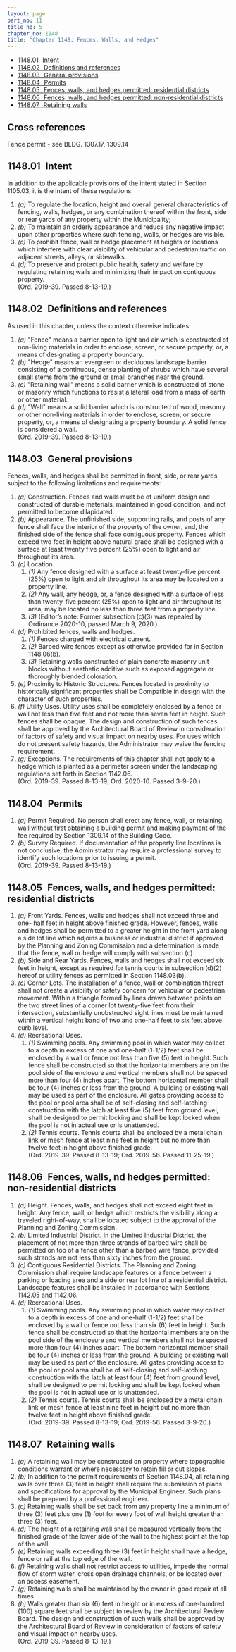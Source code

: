 ```yaml
---
layout: page
part_no: 11
title_no: 5
chapter_no: 1148
title: "Chapter 1148: Fences, Walls, and Hedges"
---
```


* [1148.01   Intent](#114801-intent)
* [1148.02   Definitions and references](#114802-definitions-and-references)
* [1148.03   General provisions](#114803-general-provisions)
* [1148.04   Permits](#114804-permits)
* [1148.05   Fences, walls, and hedges permitted: residential districts](#114805-fences-walls-and-hedges-permitted-residential-districts)
* [1148.06   Fences, walls, and hedges permitted: non-residential districts](#114806-fences-walls-and-hedges-permitted-non-residential-districts)
* [1148.07   Retaining walls](#114807-retaining-walls)

## Cross references

Fence permit - see BLDG.
1307.17,
1309.14

## 1148.01   Intent

In addition to the applicable provisions of the intent stated in Section
1105.03, it is the intent of these regulations:

1. _(a)_ To regulate the location, height and overall general characteristics
of fencing, walls, hedges, or any combination thereof within the front, side or
rear yards of any property within the Municipality;
2. _(b)_ To maintain an orderly appearance and reduce any negative impact upon
other properties where such fencing, walls, or hedges are visible.
3. _(c)_ To prohibit fence, wall or hedge placement at heights or locations
which interfere with clear visibility of vehicular and pedestrian traffic on
adjacent streets, alleys, or sidewalks.
4. _(d)_ To preserve and protect public health, safety and welfare by
regulating retaining walls and minimizing their impact on contiguous property.  
(Ord. 2019-39. Passed 8-13-19.)

## 1148.02   Definitions and references

As used in this chapter, unless the context otherwise indicates:

1. _(a)_ "Fence" means a barrier open to light and air which is constructed of
non-living materials in order to enclose, screen, or secure property, or, a
means of designating a property boundary.
2. _(b)_ "Hedge" means an evergreen or deciduous landscape barrier consisting
of a continuous, dense planting of shrubs which have several small stems from
the ground or small branches near the ground.
3. _(c)_ "Retaining wall" means a solid barrier which is constructed of stone
or masonry which functions to resist a lateral load from a mass of earth or
other material.
4. _(d)_ "Wall" means a solid barrier which is constructed of wood, masonry or
other non-living materials in order to enclose, screen, or secure property, or,
a means of designating a property boundary. A solid fence is considered a wall.  
(Ord. 2019-39. Passed 8-13-19.)

## 1148.03   General provisions

Fences, walls, and hedges shall be permitted in front, side, or rear yards
subject to the following limitations and requirements:

1. _(a)_ Construction. Fences and walls must be of uniform design and
constructed of durable materials, maintained in good condition, and not
permitted to become dilapidated.
2. _(b)_ Appearance. The unfinished side, supporting rails, and posts of any
fence shall face the interior of the property of the owner, and, the finished
side of the fence shall face contiguous property. Fences which exceed two feet
in height above natural grade shall be designed with a surface at least twenty
five percent (25%) open to light and air throughout its area.
3. _(c)_ Location.
    1. _(1)_ Any fence designed with a surface at least twenty-five percent
(25%) open to light and air throughout its area may be located on a property
line.
    2. _(2)_ Any wall, any hedge, or, a fence designed with a surface of less
than twenty-five percent (25%) open to light and air throughout its area, may
be located no less than three feet from a property line.
    3. _(3)_ (Editor’s note: Former subsection (c)(3) was repealed by Ordinance
2020-10, passed March 9, 2020.)
4. _(d)_ Prohibited fences, walls and hedges.
    1. _(1)_ Fences charged with electrical current.
    2. _(2)_ Barbed wire fences except as otherwise provided for in Section 1148.06(b).
    3. _(3)_ Retaining walls constructed of plain concrete masonry unit blocks
without aesthetic additive such as exposed aggregate or thoroughly blended
coloration.
5. _(e)_ Proximity to Historic Structures. Fences located in proximity to
historically significant properties shall be Compatible in design with the
character of such properties.
6. _(f)_ Utility Uses. Utility uses shall be completely enclosed by a fence or
wall not less than five feet and not more than seven feet in height. Such
fences shall be opaque. The design and construction of such fences shall be
approved by the Architectural Board of Review in consideration of factors of
safety and visual impact on nearby uses. For uses which do not present safety
hazards, the Administrator may waive the fencing requirement.
7. _(g)_ Exceptions. The requirements of this chapter shall not apply to a
hedge which is planted as a perimeter screen under the landscaping regulations
set forth in Section 1142.06.  
(Ord. 2019-39. Passed 8-13-19; Ord. 2020-10. Passed 3-9-20.)

## 1148.04   Permits

1. _(a)_ Permit Required. No person shall erect any fence, wall, or retaining
wall without first obtaining a building permit and making payment of the fee
required by Section 1309.14 of the Building Code.
2. _(b)_ Survey Required. If documentation of the property line locations is
not conclusive, the Administrator may require a professional survey to identify
such locations prior to issuing a permit.  
(Ord. 2019-39. Passed 8-13-19.)

## 1148.05   Fences, walls, and hedges permitted: residential districts

1. _(a)_ Front Yards. Fences, walls and hedges shall not exceed three and one-
half feet in height above finished grade. However, fences, walls and hedges
shall be permitted to a greater height in the front yard along a side lot line
which adjoins a business or industrial district if approved by the Planning and
Zoning Commission and a determination is made that the fence, wall or hedge
will comply with subsection (c)
2. _(b)_ Side and Rear Yards. Fences, walls and hedges shall not exceed six
feet in height, except as required for tennis courts in subsection (d)(2)
hereof or utility fences as permitted in Section 1148.03(b).
3. _(c)_ Corner Lots.  The installation of a fence, wall or combination thereof
shall not create a visibility or safety concern for vehicular or pedestrian
movement. Within a triangle formed by lines drawn between points on the two
street lines of a corner lot twenty-five feet from their intersection,
substantially unobstructed sight lines must be maintained within a vertical
height band of two and one-half feet to six feet above curb level.
4. _(d)_ Recreational Uses.
    1. _(1)_ Swimming pools. Any swimming pool in which water may collect to a
depth in excess of one and one-half (1-1/2) feet shall be enclosed by a wall or
fence not less than five (5) feet in height. Such fence shall be constructed so
that the horizontal members are on the pool side of the enclosure and vertical
members shall not be spaced more than four (4) inches apart. The bottom
horizontal member shall be four (4) inches or less from the ground. A building
or existing wall may be used as part of the enclosure. All gates providing
access to the pool or pool area shall be of self-closing and self-latching
construction with the latch at least five (5) feet from ground level, shall be
designed to permit locking and shall be kept locked when the pool is not in
actual use or is unattended.
    2. _(2)_ Tennis courts. Tennis courts shall be enclosed by a metal chain
link or mesh fence at least nine feet in height but no more than twelve feet in
height above finished grade.  
(Ord. 2019-39. Passed 8-13-19; Ord. 2019-56. Passed 11-25-19.)

## 1148.06   Fences, walls, nd hedges permitted: non-residential districts

1. _(a)_ Height. Fences, walls, and hedges shall not exceed eight feet in
height. Any fence, wall, or hedge which restricts the visibility along a
traveled right-of-way, shall be located subject to the approval of the Planning
and Zoning Commission.
2. _(b)_ Limited Industrial District. In the Limited Industrial District, the
placement of not more than three strands of barbed wire shall be permitted on
top of a fence other than a barbed wire fence, provided such strands are not
less than sixty inches from the ground.
3. _(c)_ Contiguous Residential Districts. The Planning and Zoning Commission
shall require landscape features or a fence between a parking or loading area
and a side or rear lot line of a residential district. Landscape features shall
be installed in accordance with Sections
1142.05 and
 1142.06.
4. _(d)_ Recreational Uses.
    1. _(1)_ Swimming pools. Any swimming pool in which water may collect to a
depth in excess of one and one-half (1-1/2) feet shall be enclosed by a wall or
fence not less than six (6) feet in height. Such fence shall be constructed so
that the horizontal members are on the pool side of the enclosure and vertical
members shall not be spaced more than four (4) inches apart. The bottom
horizontal member shall be four (4) inches or less from the ground. A building
or existing wall may be used as part of the enclosure. All gates providing
access to the pool or pool area shall be of self-closing and self-latching
construction with the latch at least four (4) feet from ground level, shall be
designed to permit locking and shall be kept locked when the pool is not in
actual use or is unattended.    
    2. _(2)_ Tennis courts.  Tennis courts shall be enclosed by a metal chain
link or mesh fence at least nine feet in height but no more than twelve feet in
height above finished grade.  
(Ord. 2019-39. Passed 8-13-19; Ord. 2019-56. Passed 3-9-20.)

## 1148.07   Retaining walls

1. _(a)_ A retaining wall may be constructed on property where topographic
conditions warrant or where necessary to retain fill or cut slopes.
2. _(b)_ In addition to the permit requirements of Section 1148.04, all retaining walls over three (3) feet in height shall require the
submission of plans and specifications for approval by the Municipal Engineer.
Such plans shall be prepared by a professional engineer.
3. _(c)_ Retaining walls shall be set back from any property line a minimum of
three (3) feet plus one (1) foot for every foot of wall height greater than
three (3) feet.
4. _(d)_ The height of a retaining wall shall be measured vertically from the
finished grade of the lower side of the wall to the highest point at the top of
the wall.
5. _(e)_ Retaining walls exceeding three (3) feet in height shall have a hedge,
fence or rail at the top edge of the wall.
6. _(f)_ Retaining walls shall not restrict access to utilities, impede the
normal flow of storm water, cross open drainage channels, or be located over an
access easement.
7. _(g)_ Retaining walls shall be maintained by the owner in good repair at all
times.
8. _(h)_ Walls greater than six (6) feet in height or in excess of one-hundred
(100) square feet shall be subject to review by the Architectural Review Board.
The design and construction of such walls shall be approved by the
Architectural Board of Review in consideration of factors of safety and visual
impact on nearby uses.  
(Ord. 2019-39. Passed 8-13-19.)
